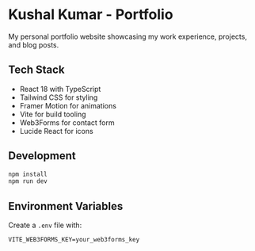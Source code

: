 # Kushal Kumar - Portfolio

My personal portfolio website showcasing my work experience, projects, and blog posts.

## Tech Stack

- React 18 with TypeScript
- Tailwind CSS for styling
- Framer Motion for animations
- Vite for build tooling
- Web3Forms for contact form
- Lucide React for icons

## Development

```bash
npm install
npm run dev
```

## Environment Variables

Create a `.env` file with:
```
VITE_WEB3FORMS_KEY=your_web3forms_key
```
